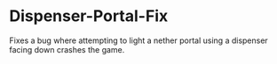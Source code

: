 # Dispenser-Portal-Fix
 Fixes a bug where attempting to light a nether portal using a dispenser facing down crashes the game.
